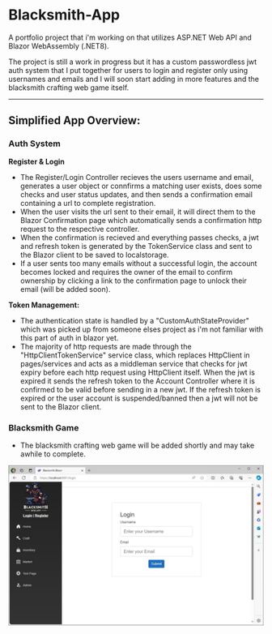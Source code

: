 # Blacksmith-App
A portfolio project that i'm working on that utilizes ASP.NET Web API and Blazor WebAssembly (.NET8). 

The project is still a work in progress but it has a custom passwordless jwt auth system that I put together for users to login and register only using usernames and emails and I will soon start adding in more features and the blacksmith crafting web game itself.

-----

## Simplified App Overview:

### Auth System

**Register & Login**
- The Register/Login Controller recieves the users username and email, generates a user object or connfirms a matching user exists, does some checks and user status updates, and then sends a confirmation email containing a url to complete registration.
- When the user visits the url sent to their email, it will direct them to the Blazor Confirmation page which automatically sends a confirmation http request to the respective controller.
- When the confirmation is recieved and everything passes checks, a jwt and refresh token is generated by the TokenService class and sent to the Blazor client to be saved to localstorage.
- If a user sents too many emails without a successful login, the account becomes locked and requires the owner of the email to confirm ownership by clicking a link to the confirmation page to unlock their email (will be added soon).

**Token Management:**
- The authentication state is handled by a "CustomAuthStateProvider" which was picked up from someone elses project as i'm not familiar with this part of auth in blazor yet.
- The majority of http requests are made through the "HttpClientTokenService" service class, which replaces HttpClient in pages/services and acts as a middleman service that checks for jwt expiry before each http request using HttpClient itself. When the jwt is expired it sends the refresh token to the Account Controller where it is confirmed to be valid before sending in a new jwt. If the refresh token is expired or the user account is suspended/banned then a jwt will not be sent to the Blazor client.

### Blacksmith Game
- The blacksmith crafting web game will be added shortly and may take awhile to complete.

![Example Image](app_pic.JPG)
